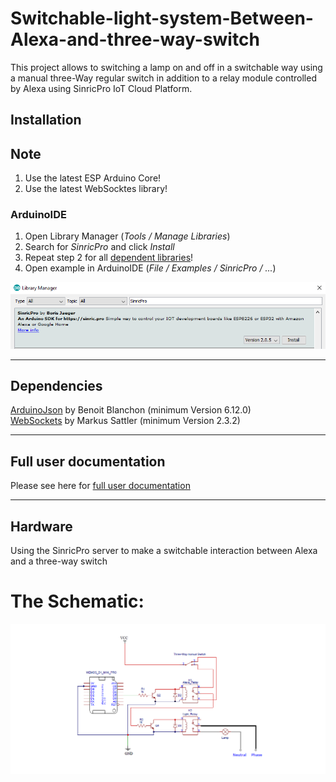 
# Switchable-light-system-Between-Alexa-and-three-way-switch


This project allows to switching a lamp on and off in a switchable way using a manual three-Way regular switch in addition to a relay module controlled by Alexa using SinricPro IoT Cloud Platform.


Installation
------------
## Note
1. Use the latest ESP Arduino Core!
2. Use the latest WebSocktes library!

### ArduinoIDE
1. Open Library Manager (*Tools / Manage Libraries*)  
2. Search for *SinricPro* and click *Install*  
3. Repeat step 2 for all [dependent libraries](#dependencies)!
4. Open example in ArduinoIDE (*File / Examples / SinricPro / ...*)  

![ArduinoIDE Library Manager](https://raw.githubusercontent.com/sinricpro/images/master/ArduinoIDE-Library-Manager.png)

---

## Dependencies
[ArduinoJson](https://github.com/bblanchon/ArduinoJson) by Benoit Blanchon (minimum Version 6.12.0)   
[WebSockets](https://github.com/Links2004/arduinoWebSockets) by Markus Sattler (minimum Version 2.3.2)

---

## Full user documentation
Please see here for [full user documentation](https://sinricpro.github.io/esp8266-esp32-sdk)

---


Hardware 
--------


Using the SinricPro server to make a switchable interaction between Alexa and a three-way switch
# The Schematic:
![Schematic_Hydroponic](Schematic_three_way_Alexa.png ) 
